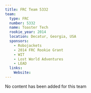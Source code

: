 ```yaml
---
title: FRC Team 5332
team:
  type: FRC
  number: 5332
  name: Toaster Tech
  rookie_year: 2014
  location: Decatur, Georgia, USA
  sponsors:
    - Robojackets
    - 2014 FRC Rookie Grant
    - WIT
    - Lost World Adventures
    - LEAD
  links:
    Website: 
---
```

No content has been added for this team